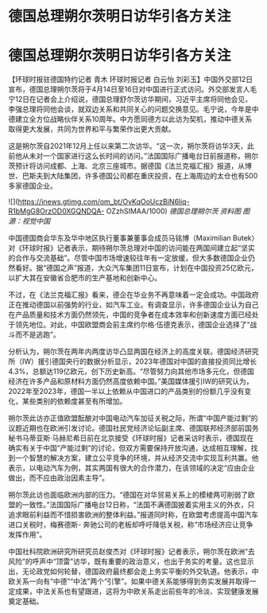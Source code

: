 # 德国总理朔尔茨明日访华引各方关注

# 德国总理朔尔茨明日访华引各方关注

【环球时报驻德国特约记者 青木 环球时报记者 白云怡
刘彩玉】中国外交部12日宣布，德国总理朔尔茨将于4月14日至16日对中国进行正式访问。外交部发言人毛宁12日在记者会上介绍说，德国总理舒尔茨访华期间，习近平主席将同他会见，李强总理将同他会谈，就双边关系和共同关心的问题交换意见。毛宁说，今年是中德建立全方位战略伙伴关系10周年。中方愿同德方以此访为契机，推动中德关系取得更大发展，共同为世界和平与繁荣作出更大贡献。

这是朔尔茨自2021年12月上任以来第二次访华。“这一次，朔尔茨将访华3天，此前他从未对一个国家进行这么长时间的访问。”法国国际广播电台日前报道称，朔尔茨预计将访问成都、上海、北京三座城市。据德国《法兰克福汇报》报道，从博世、巴斯夫到大陆集团，许多德国公司都在重庆投资，在上海周边的太仓也有500多家德国企业。

![](https://inews.gtimg.com/om_bt/OvKqOoUczBiN6liq-R1bMgG8OrzOD0XGQNDQA-
OZzhSIMAA/1000) _德国总理朔尔茨 资料图 图源：视觉中国_

中国德国商会华东及华中地区执行董事兼董事会成员马铭博（Maximilian
Butek）对《环球时报》记者表示，期待朔尔茨总理对中国的访问能在两国间建立起“坚实的合作与交流基础”。尽管中国市场增速较往年有一定放缓，但大多数德国企业仍然看好。据“德国之声”报道，大众汽车集团11日宣布，计划在中国投资25亿欧元，以扩大其在安徽省合肥市的生产基地和创新中心。

不过，在《法兰克福汇报》看来，德企在华业务不再意味着一定会成功。中国政府正在推动德国以前强势的行业，如汽车工业。有调查显示，许多德国企业认为自己在产品质量和技术方面仍然领先，中国的竞争者在成本效率和创新速度方面已经处于领先地位。对此，中国欧盟商会前主席约尔格·伍德克表示，德国企业选择了“战斗而不是逃跑”。

分析认为，朔尔茨在两年内两度访华凸显两国在经济上的高度关联。德国经济研究所（IW）援引德国央行的数据分析显示，2023年德国对中国的直接投资同比增长4.3%，总额达119亿欧元，创下历史新高。“尽管努力向其他市场多元化，但德国经济在许多产品和原材料方面仍然高度依赖中国。”美国媒体援引IW的研究认为，2022年至2023年，德国一半以上依赖从中国进口的产品类别的份额几乎没有变化，某些类别的依赖度甚至有所增加。

朔尔茨此访亦正值欧盟酝酿对中国电动汽车加征关税之际，所谓“中国产能过剩”的议题近期也在欧洲引发讨论。德国社民党经济论坛副主席、德国联邦经济部前国务秘书马蒂亚斯·马赫尼希日前在北京接受《环球时报》记者采访时表示，德国现在确实有关于中国“产能过剩”的讨论，但双方需要保持开放沟通，达成相互理解，找到一个智慧的解决方案，建立公平竞争的环境，并从经济交流中实现互利共赢。他表示，以电动汽车为例，其实两国有很大的合作潜力，在该领域的决定“应由企业做出，而不应由政治因素主导”。

朔尔茨此访也面临欧洲内部的压力。“德国在对华贸易关系上的模棱两可削弱了欧盟的一致性。”法国国际广播电台12日称，“法国不满德国披着实用主义的外衣，只追求眼前利益而不惜损害欧洲的整体利益。”报道同时称，在欧盟考虑提高中国汽车进口关税时，梅赛德斯-
奔驰公司的老板却呼吁降低关税，称“市场经济应让竞争发挥作用”。

中国社科院欧洲研究所研究员赵俊杰对《环球时报》记者表示，朔尔茨在欧洲“去风险”的呼声中“顶雷”访华，既有重要的政治意义，也出于务实的考量。这也显示出，无论政党如何轮替，德国政府最终都会走上务实平衡的外交轨道。他表示，中欧关系一向有“中德”“中法”两个“引擎”。如果中德关系能够得到务实发展并取得一定成果，中法关系也有望跟进，这将为中欧关系走出前些年的冷淡、实现健康发展奠定基础。

